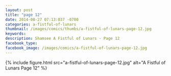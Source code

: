 ```yaml
---
layout: post
title: "page 12"
date: 2014-08-27 07:13:037 -0700
categories: a-fistful-of-lunars
thumbnail: /images/comics/thumbs/a-fistful-of-lunars-page-12.jpg
keywords: 
description: Shamsee A Fistful of Lunars - Page 12
facebook_type: 
facebook_image: /images/comics/a-fistful-of-lunars-page-12.jpg
---
```

{% include figure.html src="a-fistful-of-lunars-page-12.jpg" alt="A Fistful of Lunars Page 12" %}